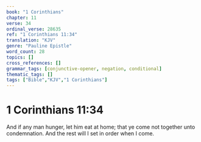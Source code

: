 ```yaml
---
book: "1 Corinthians"
chapter: 11
verse: 34
ordinal_verse: 28635
ref: "1 Corinthians 11:34"
translation: "KJV"
genre: "Pauline Epistle"
word_count: 28
topics: []
cross_references: []
grammar_tags: [conjunctive-opener, negation, conditional]
thematic_tags: []
tags: ["Bible","KJV","1 Corinthians"]
---
```


# 1 Corinthians 11:34

And if any man hunger, let him eat at home; that ye come not together unto condemnation. And the rest will I set in order when I come.
